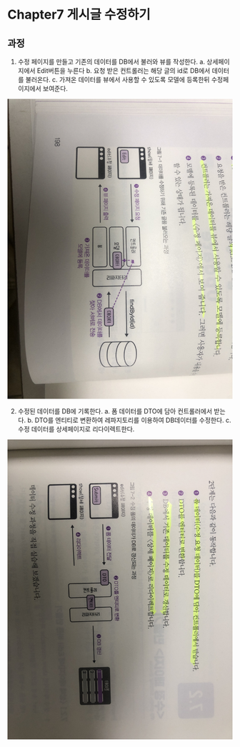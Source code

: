 # Chapter7 게시글 수정하기

## 과정
1. 수정 페이지를 만들고 기존의 데이터를 DB에서 불러와 뷰를 작성한다.
    a. 상세페이지에서 Edit버튼을 누른다
    b. 요청 받은 컨트롤러는 해당 글의 id로 DB에서 데이터를 불러온다.
    c. 가져온 데이터를 뷰에서 사용할 수 있도록 모델에 등록한뒤 수정페이지에서 보여준다.

![IMG_0258.JPG](IMG_0258.JPG)

2. 수정된 데이터를 DB에 기록한다.
    a. 폼 데이터를 DTO에 담아 컨트롤러에서 받는다.
    b. DTO를 엔티티로 변환하여 레파지토리를 이용하여 DB데이터를 수정한다.
    c. 수정 데이터를 상세페이지로 리다이렉트한다.

![IMG_0259.JPG](IMG_0259.JPG)

